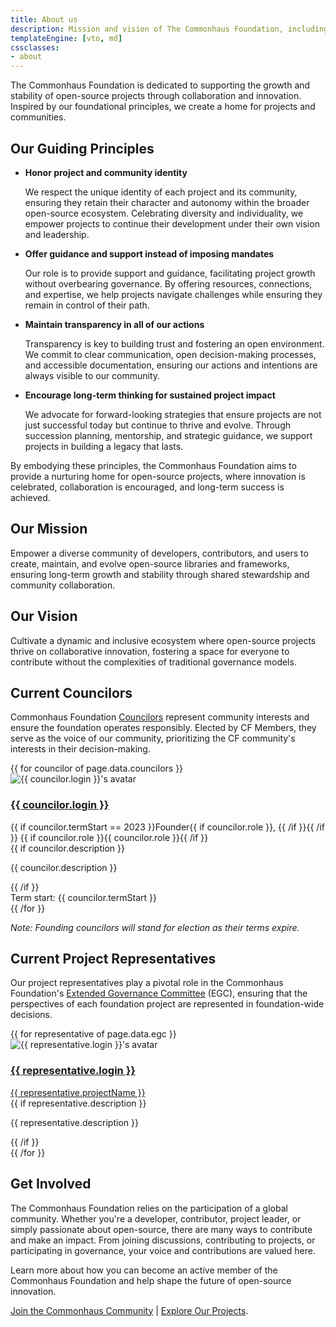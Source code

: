 ```yaml
---
title: About us
description: Mission and vision of The Commonhaus Foundation, including a list of current board members and project leaders.
templateEngine: [vto, md]
cssclasses:
- about
---
```


The Commonhaus Foundation is dedicated to supporting the growth and stability of open-source projects through collaboration and innovation. Inspired by our foundational principles, we create a home for projects and communities.

## Our Guiding Principles

- **Honor project and community identity**

    We respect the unique identity of each project and its community, ensuring they retain their character and autonomy within the broader open-source ecosystem. Celebrating diversity and individuality, we empower projects to continue their development under their own vision and leadership.

- **Offer guidance and support instead of imposing mandates**

    Our role is to provide support and guidance, facilitating project growth without overbearing governance. By offering resources, connections, and expertise, we help projects navigate challenges while ensuring they remain in control of their path.

- **Maintain transparency in all of our actions**

    Transparency is key to building trust and fostering an open environment. We commit to clear communication, open decision-making processes, and accessible documentation, ensuring our actions and intentions are always visible to our community.

- **Encourage long-term thinking for sustained project impact**

    We advocate for forward-looking strategies that ensure projects are not just successful today but continue to thrive and evolve. Through succession planning, mentorship, and strategic guidance, we support projects in building a legacy that lasts.

By embodying these principles, the Commonhaus Foundation aims to provide a nurturing home for open-source projects, where innovation is celebrated, collaboration is encouraged, and long-term success is achieved.

## Our Mission

Empower a diverse community of developers, contributors, and users to create, maintain, and evolve open-source libraries and frameworks, ensuring long-term growth and stability through shared stewardship and community collaboration.

## Our Vision

Cultivate a dynamic and inclusive ecosystem where open-source projects thrive on collaborative innovation, fostering a space for everyone to contribute without the complexities of traditional governance models.

## Current Councilors

Commonhaus Foundation [Councilors][cfc] represent community interests and ensure the foundation operates responsibly. Elected by CF Members, they serve as the voice of our community, prioritizing the CF community's interests in their decision-making.

<div class="cards">
{{ for councilor of page.data.councilors }}
  <div class="card">
    <img src="{{ councilor.avatar }}" alt="{{ councilor.login }}'s avatar" />
    <div class="text-content">
      <h3><a href="{{ councilor.url }}">{{ councilor.login }}</a></h3>
      <div class="subhead">
        {{ if councilor.termStart == 2023 }}Founder{{ if councilor.role }}, {{ /if }}{{ /if }}
        {{ if councilor.role }}{{ councilor.role }}{{ /if }}</div>
      {{ if councilor.description }}
        <p>{{ councilor.description }}</p>
      {{ /if }}
      <footer>Term start: {{ councilor.termStart }}</footer>
    </div>
  </div>
{{ /for }}
</div>

_Note: Founding councilors will stand for election as their terms expire._

## Current Project Representatives

Our project representatives play a pivotal role in the Commonhaus Foundation's [Extended Governance Committee][egc] (EGC), ensuring that the perspectives of each foundation project are represented in foundation-wide decisions.

<div class="cards">
{{ for representative of page.data.egc }}
  <div class="card">
    <img src="{{ representative.avatar }}" alt="{{ representative.login }}'s avatar" />
    <div class="text-content">
      <h3><a href="{{ representative.url }}">{{ representative.login }}</a></h3>
      <div class="subhead"><a href="{{ representative.projectUrl }}">{{ representative.projectName }}</a></div>
      {{ if representative.description }}
        <p>{{ representative.description }}</p>
      {{ /if }}
    </div>
  </div>
{{ /for }}
</div>

## Get Involved

The Commonhaus Foundation relies on the participation of a global community. Whether you're a developer, contributor, project leader, or simply passionate about open-source, there are many ways to contribute and make an impact. From joining discussions, contributing to projects, or participating in governance, your voice and contributions are valued here.

Learn more about how you can become an active member of the Commonhaus Foundation and help shape the future of open-source innovation.

[Join the Commonhaus Community](#join-the-community) | [Explore Our Projects](#explore-our-projects).

[cfc]: ../foundation/bylaws/3-cf-council.md
[egc]: ../foundation/bylaws/3-cf-council.md#extended-governance-committee-egc
